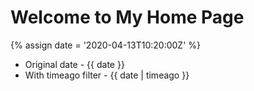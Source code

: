 # Welcome to My Home Page

{% assign date = '2020-04-13T10:20:00Z' %}

- Original date - {{ date }}
- With timeago filter - {{ date | timeago }}

